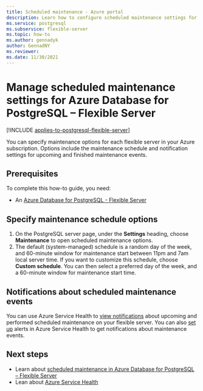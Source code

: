 ```yaml
---
title: Scheduled maintenance - Azure portal
description: Learn how to configure scheduled maintenance settings for an Azure Database for PostgreSQL - Flexible Server from the Azure portal.
ms.service: postgresql
ms.subservice: flexible-server
ms.topic: how-to
ms.author: gennadyk
author: GennadNY
ms.reviewer: 
ms.date: 11/30/2021
---
```


# Manage scheduled maintenance settings for Azure Database for PostgreSQL – Flexible Server

[!INCLUDE [applies-to-postgresql-flexible-server](../includes/applies-to-postgresql-flexible-server.md)]
 
You can specify maintenance options for each flexible server in your Azure subscription. Options include the maintenance schedule and notification settings for upcoming and finished maintenance events.

## Prerequisites

To complete this how-to guide, you need:
- An [Azure Database for PostgreSQL - Flexible Server](quickstart-create-server-portal.md)
 
## Specify maintenance schedule options
 
1. On the PostgreSQL server page, under the **Settings** heading, choose **Maintenance** to open scheduled maintenance options.
2. The default (system-managed) schedule is a random day of the week, and 60-minute window for maintenance start between 11pm and 7am local server time. If you want to customize this schedule, choose **Custom schedule**. You can then select a preferred day of the week, and a 60-minute window for maintenance start time.
 
## Notifications about scheduled maintenance events
 
You can use Azure Service Health to [view notifications](../../service-health/service-notifications.md) about upcoming and performed scheduled maintenance on your flexible server. You can also [set up](../../service-health/resource-health-alert-monitor-guide.md) alerts in Azure Service Health to get notifications about maintenance events.
 
## Next steps  
 
* Learn about [scheduled maintenance in Azure Database for PostgreSQL – Flexible Server](concepts-maintenance.md)
* Lean about [Azure Service Health](../../service-health/overview.md)
